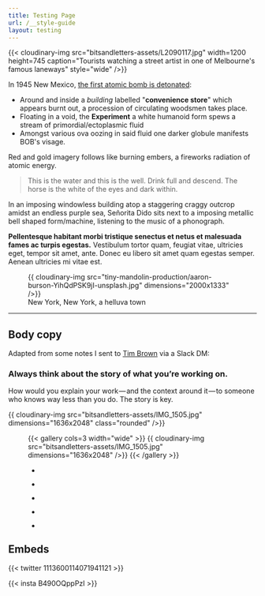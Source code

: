 ```yaml
---
title: Testing Page
url: /__style-guide
layout: testing
---
```


{{< cloudinary-img src="bitsandletters-assets/L2090117.jpg" width=1200 height=745 caption="Tourists watching a street artist in one of Melbourne's famous laneways" style="wide" />}}

In 1945 New Mexico, [the first atomic bomb is detonated](https://en.wikipedia.org/wiki/Trinity_(nuclear_test)):

* Around and inside a _building_ labelled "**convenience store**" which appears burnt out, a procession of circulating woodsmen takes place.
* Floating in a void, the **Experiment** a white humanoid form spews a stream of primordial/ectoplasmic fluid
* Amongst various ova oozing in said fluid one darker globule manifests BOB's visage.

Red and gold imagery follows like burning embers, a fireworks radiation of atomic energy.

> This is the water and this is the well. Drink full and descend. The horse is the white of the eyes and dark within.

In an imposing windowless building atop a staggering craggy outcrop amidst an endless purple sea, Señorita Dido sits next to a imposing metallic bell shaped form/machine, listening to the music of a phonograph.

**Pellentesque habitant morbi tristique senectus et netus et malesuada fames ac turpis egestas.** Vestibulum tortor quam,  feugiat vitae, ultricies eget, tempor sit amet, ante. Donec eu libero  sit amet quam egestas semper. Aenean ultricies mi vitae est.

<figure>
  {{ cloudinary-img src="tiny-mandolin-production/aaron-burson-YihQdPSK9jI-unsplash.jpg" dimensions="2000x1333" />}}
  <figcaption>New York, New York, a helluva town</figcaption>
</figure>

----

## Body copy

Adapted from some notes I sent to [Tim Brown](https://medium.com/u/451a777d0bab) via a Slack DM:

### Always think about the story of what you’re working on.

How would you explain your work — and the context around it — to someone who knows way less than you do. The story is key.

{{ cloudinary-img src="bitsandletters-assets/IMG_1505.jpg" dimensions="1636x2048" class="rounded" />}}
<figure class="wp-block-gallery dd-gallery wide-width">
{{< gallery cols=3 width="wide" >}}
  {{ cloudinary-img src="bitsandletters-assets/IMG_1505.jpg" dimensions="1636x2048" />}}
{{< /gallery >}}
</figure>

<figure class="wp-block-gallery columns-3 is-cropped wide-width"><ul class="blocks-gallery-grid"><li class="blocks-gallery-item"><figure><img src="https://bitsandletters.club/wp-content/uploads/2020/01/2e824696-5ab4-4098-97d7-bc8a68471509-683x1024.jpg" alt="" data-id="43" data-full-url="https://bitsandletters.club/wp-content/uploads/2020/01/2e824696-5ab4-4098-97d7-bc8a68471509.jpg" data-link="https://bitsandletters.club/?attachment_id=43" class="wp-image-43"/></figure></li><li class="blocks-gallery-item"><figure><img src="https://bitsandletters.club/wp-content/uploads/2020/01/8c34b923-3825-4cf4-ae87-4c72623b26af-683x1024.jpg" alt="" data-id="44" data-full-url="https://bitsandletters.club/wp-content/uploads/2020/01/8c34b923-3825-4cf4-ae87-4c72623b26af.jpg" data-link="https://bitsandletters.club/?attachment_id=44" class="wp-image-44"/></figure></li><li class="blocks-gallery-item"><figure><img src="https://bitsandletters.club/wp-content/uploads/2020/01/8e663344-d644-4ea0-9d7a-90a300a77fb7-1024x925.jpg" alt="" data-id="45" data-full-url="https://bitsandletters.club/wp-content/uploads/2020/01/8e663344-d644-4ea0-9d7a-90a300a77fb7.jpg" data-link="https://bitsandletters.club/?attachment_id=45" class="wp-image-45"/></figure></li><li class="blocks-gallery-item"><figure><img src="https://bitsandletters.club/wp-content/uploads/2020/01/DSC00215-1024x765.jpg" alt="" data-id="46" data-full-url="https://bitsandletters.club/wp-content/uploads/2020/01/DSC00215.jpg" data-link="https://bitsandletters.club/?attachment_id=46" class="wp-image-46"/></figure></li><li class="blocks-gallery-item"><figure><img src="https://bitsandletters.club/wp-content/uploads/2020/01/DSC00397-1024x849.jpg" alt="" data-id="47" data-full-url="https://bitsandletters.club/wp-content/uploads/2020/01/DSC00397.jpg" data-link="https://bitsandletters.club/?attachment_id=47" class="wp-image-47"/></figure></li></ul></figure>

## Embeds

{{< twitter 1113600114071941121 >}}

{{< insta B490OQppPzI >}}